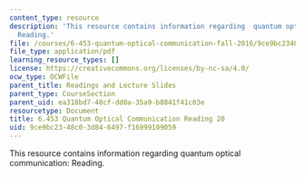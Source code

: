 ```yaml
---
content_type: resource
description: 'This resource contains information regarding  quantum optical communication:
  Reading.'
file: /courses/6-453-quantum-optical-communication-fall-2016/9ce9bc2348c03d846497f16999109059_MIT6_453F16_Lect20_Notes.pdf
file_type: application/pdf
learning_resource_types: []
license: https://creativecommons.org/licenses/by-nc-sa/4.0/
ocw_type: OCWFile
parent_title: Readings and Lecture Slides
parent_type: CourseSection
parent_uid: ea318bd7-40cf-dd0a-35a9-b8841f41c03e
resourcetype: Document
title: 6.453 Quantum Optical Communication Reading 20
uid: 9ce9bc23-48c0-3d84-6497-f16999109059
---
```

This resource contains information regarding  quantum optical communication: Reading.